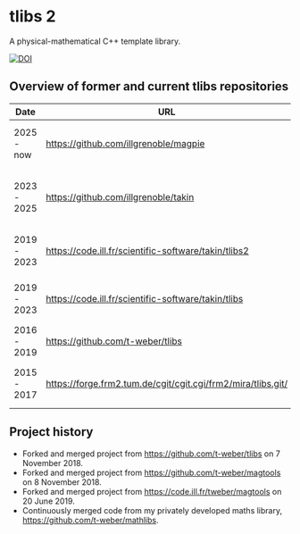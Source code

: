 # tlibs 2

A physical-mathematical C++ template library.

[![DOI](https://zenodo.org/badge/DOI/10.5281/zenodo.5717779.svg)](https://doi.org/10.5281/zenodo.5717779)


## Overview of former and current tlibs repositories

|Date        |URL                                                          |Description                                     |
|------------|-------------------------------------------------------------|------------------------------------------------|
|2025 - now  |https://github.com/illgrenoble/magpie                        |Main development repository for tlibs 2.        |
|2023 - 2025 |https://github.com/illgrenoble/takin                         |Main development repository for tlibs 2 and 1.  |
|2019 - 2023 |https://code.ill.fr/scientific-software/takin/tlibs2         |Former main development repository for tlibs 2. |
|2019 - 2023 |https://code.ill.fr/scientific-software/takin/tlibs          |Former main development repository for tlibs 1. |
|2016 - 2019 |https://github.com/t-weber/tlibs                             |Old private repository for tlibs 1.             |
|2015 - 2017 |https://forge.frm2.tum.de/cgit/cgit.cgi/frm2/mira/tlibs.git/ |Former main development repository for tlibs 1. |


## Project history

  - Forked and merged project from https://github.com/t-weber/tlibs on 7 November 2018.
  - Forked and merged project from https://github.com/t-weber/magtools on 8 November 2018.
  - Forked and merged project from https://code.ill.fr/tweber/magtools on 20 June 2019.
  - Continuously merged code from my privately developed maths library, https://github.com/t-weber/mathlibs.
